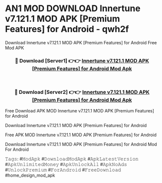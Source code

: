 # AN1 MOD DOWNLOAD Innertune v7.121.1 MOD APK [Premium Features] for Android - qwh2f
Download Innertune v7.121.1 MOD APK [Premium Features] for Android Free Mod APK

<div align="center">
<h3>🔴 Download [Server1] 👉👉 <a href="https://apk-comot.site?title=Innertune_v7.121.1_MOD_APK_[Premium_Features]_for_Android">Innertune v7.121.1 MOD APK [Premium Features] for Android Mod Apk</a></h3><br>

<h3>🔴 Download [Server2] 👉👉 <a href="https://apk-comot.site?title=Innertune_v7.121.1_MOD_APK_[Premium_Features]_for_Android">Innertune v7.121.1 MOD APK [Premium Features] for Android Mod Apk</a></h3>
</div>


Free Download APK MOD Innertune v7.121.1 MOD APK [Premium Features] for Android

Download Innertune v7.121.1 MOD APK [Premium Features] for Android 

Free APK MOD Innertune v7.121.1 MOD APK [Premium Features] for Android 

Download Innertune v7.121.1 MOD APK [Premium Features] for Android Mod For Android

𝚃𝚊𝚐𝚜: #𝙼𝚘𝚍𝙰𝚙𝚔 #𝙳𝚘𝚠𝚗𝚕𝚘𝚊𝚍𝙼𝚘𝚍𝙰𝚙𝚔 #𝙰𝚙𝚔𝙻𝚊𝚝𝚎𝚜𝚝𝚅𝚎𝚛𝚜𝚒𝚘𝚗 #𝙰𝚙𝚔𝚄𝚗𝚕𝚒𝚖𝚒𝚝𝚎𝚍𝙼𝚘𝚗𝚎𝚢 #𝙰𝚙𝚔𝚄𝚗𝚕𝚘𝚌𝚔𝙰𝚕𝚕 #𝙰𝚙𝚔𝙽𝚘𝙰𝚍𝚜 #𝚄𝚗𝚕𝚘𝚌𝚔𝙿𝚛𝚎𝚖𝚒𝚞𝚖 #𝙵𝚘𝚛𝙰𝚗𝚍𝚛𝚘𝚒𝚍 #𝙵𝚛𝚎𝚎𝙳𝚘𝚠𝚗𝚕𝚘𝚊𝚍 #home_design_mod_apk